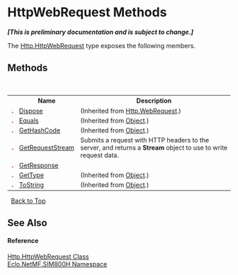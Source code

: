 # HttpWebRequest Methods
 _**\[This is preliminary documentation and is subject to change.\]**_

The <a href="T_Eclo_NetMF_SIM800H_Http_HttpWebRequest">Http.HttpWebRequest</a> type exposes the following members.


## Methods
&nbsp;<table><tr><th></th><th>Name</th><th>Description</th></tr><tr><td>![Public method](media/pubmethod.gif "Public method")</td><td><a href="M_Eclo_NetMF_SIM800H_Http_WebRequest_Dispose">Dispose</a></td><td> (Inherited from <a href="T_Eclo_NetMF_SIM800H_Http_WebRequest">Http.WebRequest</a>.)</td></tr><tr><td>![Public method](media/pubmethod.gif "Public method")</td><td><a href="http://msdn2.microsoft.com/en-us/library/bsc2ak47" target="_blank">Equals</a></td><td> (Inherited from <a href="http://msdn2.microsoft.com/en-us/library/e5kfa45b" target="_blank">Object</a>.)</td></tr><tr><td>![Public method](media/pubmethod.gif "Public method")</td><td><a href="http://msdn2.microsoft.com/en-us/library/zdee4b3y" target="_blank">GetHashCode</a></td><td> (Inherited from <a href="http://msdn2.microsoft.com/en-us/library/e5kfa45b" target="_blank">Object</a>.)</td></tr><tr><td>![Public method](media/pubmethod.gif "Public method")</td><td><a href="M_Eclo_NetMF_SIM800H_Http_HttpWebRequest_GetRequestStream">GetRequestStream</a></td><td>
Submits a request with HTTP headers to the server, and returns a <b>Stream</b> object to use to write request data.</td></tr><tr><td>![Public method](media/pubmethod.gif "Public method")</td><td><a href="M_Eclo_NetMF_SIM800H_Http_HttpWebRequest_GetResponse">GetResponse</a></td><td /></tr><tr><td>![Public method](media/pubmethod.gif "Public method")</td><td><a href="http://msdn2.microsoft.com/en-us/library/dfwy45w9" target="_blank">GetType</a></td><td> (Inherited from <a href="http://msdn2.microsoft.com/en-us/library/e5kfa45b" target="_blank">Object</a>.)</td></tr><tr><td>![Public method](media/pubmethod.gif "Public method")</td><td><a href="http://msdn2.microsoft.com/en-us/library/7bxwbwt2" target="_blank">ToString</a></td><td> (Inherited from <a href="http://msdn2.microsoft.com/en-us/library/e5kfa45b" target="_blank">Object</a>.)</td></tr></table>&nbsp;
<a href="#httpwebrequest-methods">Back to Top</a>

## See Also


#### Reference
<a href="T_Eclo_NetMF_SIM800H_Http_HttpWebRequest">Http.HttpWebRequest Class</a><br /><a href="N_Eclo_NetMF_SIM800H">Eclo.NetMF.SIM800H Namespace</a><br />